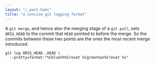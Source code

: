 ```yaml
---
layout: "/_post.haml"
title: "a concise git logging format"
---
```


A `git merge`, and hence also the merging stage of a `git pull`, sets `ORIG_HEAD` to the commit that `HEAD` pointed to before the merge. So the commits between these two points are the ones the most recent merge introduced.

    git log ORIG_HEAD..HEAD \
      --pretty=format:"%Cblue%h%Creset %Cgreen%an%Creset %s"

